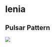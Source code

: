 # lenia
## Pulsar Pattern
![](https://github.com/ianwineman/lenia/assets/130872935/715febaf-c234-4f63-aeaa-1136e1a1e761)
